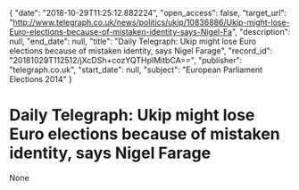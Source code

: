 {
  "date": "2018-10-29T11:25:12.882224", 
  "open_access": false, 
  "target_url": "http://www.telegraph.co.uk/news/politics/ukip/10836886/Ukip-might-lose-Euro-elections-because-of-mistaken-identity-says-Nigel-Fa", 
  "description": null, 
  "end_date": null, 
  "title": "Daily Telegraph: Ukip might lose Euro elections because of mistaken identity, says Nigel Farage", 
  "record_id": "20181029T112512/jXcDSh+cozYQTHpIMitbCA==", 
  "publisher": "telegraph.co.uk", 
  "start_date": null, 
  "subject": "European Parliament Elections 2014"
}

# Daily Telegraph: Ukip might lose Euro elections because of mistaken identity, says Nigel Farage

None